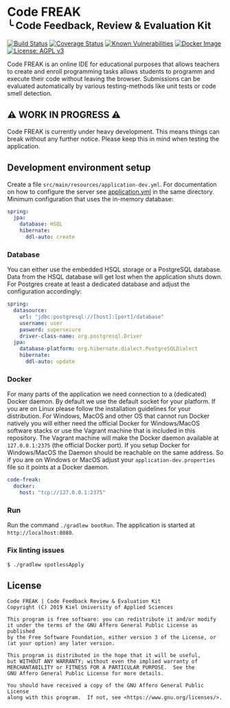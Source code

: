 Code FREAK<br><small>╰ Code Feedback, Review & Evaluation Kit</small>
======

[![Build Status](https://travis-ci.com/code-freak/code-freak.svg?branch=master)](https://travis-ci.com/code-freak/code-freak)
[![Coverage Status](https://coveralls.io/repos/github/code-freak/code-freak/badge.svg?branch=master)](https://coveralls.io/github/code-freak/code-freak?branch=master)
[![Known Vulnerabilities](https://snyk.io/test/github/code-freak/code-freak/badge.svg?targetFile=build.gradle)](https://snyk.io/test/github/code-freak/code-freak?targetFile=build.gradle)
[![Docker Image](https://images.microbadger.com/badges/version/cfreak/code-freak.svg)](https://microbadger.com/images/cfreak/code-freak)
[![License: AGPL v3](https://img.shields.io/badge/License-AGPL%20v3-informational.svg)](https://www.gnu.org/licenses/agpl-3.0)

Code FREAK is an online IDE for educational purposes that allows teachers to create and enroll programming tasks
allows students to programm and execute their code without leaving the browser. Submissions can be evaluated
automatically by various testing-methods like unit tests or code smell detection.

## ⚠️ WORK IN PROGRESS ⚠️
Code FREAK is currently under heavy development. This means things can break without any further notice.
Please keep this in mind when testing the application.

## Development environment setup
Create a file `src/main/resources/application-dev.yml`. For documentation on how to configure the
server see [application.yml](https://github.com/code-freak/code-freak/blob/master/src/main/resources/application.yml)
in the same directory. Minimum configuration that uses the in-memory database:
```yaml
spring:
  jpa:
    database: HSQL
    hibernate:
      ddl-auto: create
```

### Database
You can either use the embedded HSQL storage or a PostgreSQL database. Data from the HSQL database will get lost when
the application shuts down. For Postgres create at least a dedicated database and adjust the configuration accordingly:
```yaml
spring:
  datasource:
    url: "jdbc:postgresql://[host]:[port]/database"
    username: user
    pasword: supersecure
    driver-class-name: org.postgresql.Driver
  jpa:
    database-platform: org.hibernate.dialect.PostgreSQLDialect
    hibernate:
      ddl-auto: update
```

### Docker
For many parts of the application we need connection to a (dedicated) Docker daemon. By default we use the default
socket for your platform. If you are on Linux please follow the installation guidelines for your distribution.
For Windows, MacOS and other OS that cannot run Docker natively you will either need the official Docker for Windows/MacOS
software stacks or use the Vagrant machine that is included in this repository. The Vagrant machine will make the Docker
daemon available at `127.0.0.1:2375` (the official Docker port). If you setup Docker for Windows/MacOS the Daemon should
be reachable on the same address. So if you are on Windows or MacOS adjust your `application-dev.properties` file so it points
at a Docker daemon.
```yaml
code-freak:
  docker:
    host: "tcp://127.0.0.1:2375"
```

### Run
Run the command `./gradlew bootRun`. The application is started at `http://localhost:8080`.

### Fix linting issues
```console
$ ./gradlew spotlessApply
```

## License
    Code FREAK | Code Feedback Review & Evaluation Kit
    Copyright (C) 2019 Kiel University of Applied Sciences
    
    This program is free software: you can redistribute it and/or modify
    it under the terms of the GNU Affero General Public License as published
    by the Free Software Foundation, either version 3 of the License, or
    (at your option) any later version.
    
    This program is distributed in the hope that it will be useful,
    but WITHOUT ANY WARRANTY; without even the implied warranty of
    MERCHANTABILITY or FITNESS FOR A PARTICULAR PURPOSE.  See the
    GNU Affero General Public License for more details.
    
    You should have received a copy of the GNU Affero General Public License
    along with this program.  If not, see <https://www.gnu.org/licenses/>.
